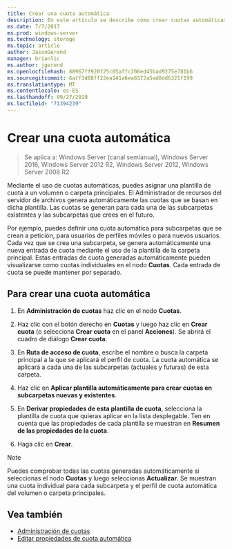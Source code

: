 ```yaml
---
title: Crear una cuota automática
description: En este artículo se describe cómo crear cuotas automáticas en base a una plantilla de cuota
ms.date: 7/7/2017
ms.prod: windows-server
ms.technology: storage
ms.topic: article
author: JasonGerend
manager: brianlic
ms.author: jgerend
ms.openlocfilehash: 68967ff920f25c05affc206ed45bad9275e781b6
ms.sourcegitcommit: 6aff3d88ff22ea141a6ea6572a5ad8dd6321f199
ms.translationtype: MT
ms.contentlocale: es-ES
ms.lasthandoff: 09/27/2019
ms.locfileid: "71394239"
---
```

# <a name="create-an-auto-apply-quota"></a>Crear una cuota automática

> Se aplica a: Windows Server (canal semianual), Windows Server 2016, Windows Server 2012 R2, Windows Server 2012, Windows Server 2008 R2

Mediante el uso de cuotas automáticas, puedes asignar una plantilla de cuota a un volumen o carpeta principales. El Administrador de recursos del servidor de archivos genera automáticamente las cuotas que se basan en dicha plantilla. Las cuotas se generan para cada una de las subcarpetas existentes y las subcarpetas que crees en el futuro.

Por ejemplo, puedes definir una cuota automática para subcarpetas que se crean a petición, para usuarios de perfiles móviles o para nuevos usuarios. Cada vez que se crea una subcarpeta, se genera automáticamente una nueva entrada de cuota mediante el uso de la plantilla de la carpeta principal. Estas entradas de cuota generadas automáticamente pueden visualizarse como cuotas individuales en el nodo **Cuotas**. Cada entrada de cuota se puede mantener por separado.

## <a name="to-create-an-auto-apply-quota"></a>Para crear una cuota automática

1.  En **Administración de cuotas** haz clic en el nodo **Cuotas**.

2.  Haz clic con el botón derecho en **Cuotas** y luego haz clic en **Crear cuota** (o selecciona **Crear cuota** en el panel **Acciones**). Se abrirá el cuadro de diálogo **Crear cuota**.

3.  En **Ruta de acceso de cuota**, escribe el nombre o busca la carpeta principal a la que se aplicará el perfil de cuota. La cuota automática se aplicará a cada una de las subcarpetas (actuales y futuras) de esta carpeta.

4.  Haz clic en **Aplicar plantilla automáticamente para crear cuotas en subcarpetas nuevas y existentes**.

5.  En **Derivar propiedades de esta plantilla de cuota**, selecciona la plantilla de cuota que quieras aplicar en la lista desplegable. Ten en cuenta que las propiedades de cada plantilla se muestran en **Resumen de las propiedades de la cuota**.

6.  Haga clic en **Crear**.

> [!Note]
> Puedes comprobar todas las cuotas generadas automáticamente si seleccionas el nodo **Cuotas** y luego seleccionas **Actualizar**. Se muestran una cuota individual para cada subcarpeta y el perfil de cuota automática del volumen o carpeta principales.

## <a name="see-also"></a>Vea también

-   [Administración de cuotas](quota-management.md)
-   [Editar propiedades de cuota automática](edit-auto-apply-quota-properties.md)
